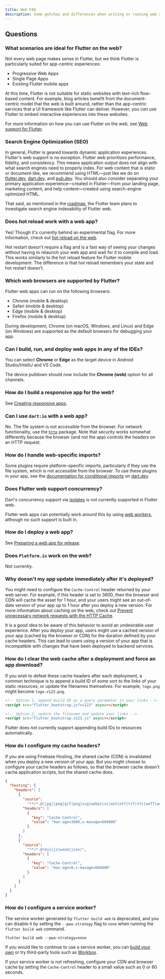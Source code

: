 ```yaml
---
title: Web FAQ
description: Some gotchas and differences when writing or running web apps in Flutter.
---
```


## Questions

### What scenarios are ideal for Flutter on the web?

Not every web page makes sense in Flutter, but we think Flutter is particularly
suited for app-centric experiences:

* Progressive Web Apps
* Single Page Apps
* Existing Flutter mobile apps

At this time, Flutter is not suitable for static websites with text-rich
flow-based content. For example, blog articles benefit from the document-centric
model that the web is built around, rather than the app-centric services that a
UI framework like Flutter can deliver. However, you _can_ use Flutter to embed
interactive experiences into these websites.

For more information on how you can use Flutter on the web,
see [Web support for Flutter][].

### Search Engine Optimization (SEO)

In general, Flutter is geared towards dynamic application experiences. Flutter's
web support is no exception. Flutter web prioritizes performance, fidelity, and
consistency. This means application output does not align with what search
engines need to properly index. For web content that is static or document-like,
we recommend using HTML—just like we do on [flutter.dev]({{site.main-url}}),
[dart.dev]({{site.dart-site}}), and [pub.dev]({{site.pub}}). You should also
consider separating your primary application experience—created in Flutter—from
your landing page, marketing content, and help content—created using
search-engine optimized HTML.

That said, as mentioned in the [roadmap][], the Flutter team plans to
investigate search engine indexability of Flutter web.

### Does hot reload work with a web app?

Yes! Though it's currently behind an experimental flag.
For more information, check out
[hot reload on the web][].

[hot reload on the web]: /platform-integration/web/building#hot-reload-web

Hot restart doesn't require a flag and is a fast way of seeing your
changes without having to relaunch your web app and wait for it
to compile and load. This works similarly to
the hot reload feature for Flutter mobile development.
The difference is that hot reload remembers your state and hot
restart doesn't.

### Which web browsers are supported by Flutter?

Flutter web apps can run on the following browsers:

* Chrome (mobile & desktop)
* Safari (mobile & desktop)
* Edge (mobile & desktop)
* Firefox (mobile & desktop)

During development, Chrome (on macOS, Windows, and Linux) and Edge (on Windows)
are supported as the default browsers for debugging your app.

### Can I build, run, and deploy web apps in any of the IDEs?

You can select **Chrome** or **Edge** as the target device in
Android Studio/IntelliJ and VS Code.

The device pulldown should now include the **Chrome (web)**
option for all channels.

### How do I build a responsive app for the web?

See [Creating responsive apps][].

### Can I use `dart:io` with a web app?

No. The file system is not accessible from the browser.
For network functionality, use the [`http`][]
package. Note that security works somewhat
differently because the browser (and not the app)
controls the headers on an HTTP request.

### How do I handle web-specific imports?

Some plugins require platform-specific imports, particularly if they use the
file system, which is not accessible from the browser. To use these plugins
in your app, see the [documentation for conditional imports][]
on [dart.dev]({{site.dart-site}}).

### Does Flutter web support concurrency?

Dart's concurrency support via [isolates][]
is not currently supported in Flutter web.

Flutter web apps can potentially work around this
by using [web workers][],
although no such support is built in.

### How do I deploy a web app?

See [Preparing a web app for release][].

### Does `Platform.is` work on the web?

Not currently.

### Why doesn't my app update immediately after it's deployed?

You might need to configure the `Cache-Control` header returned by your web server. 
For example, if this header is set to 3600, then the browser
and CDN will cache the asset for 1 hour, and your users might see an out-of-date
version of your app up to 1 hour after you deploy a new version. For
more information about caching on the web,
check out [Prevent unnecessary network requests with the HTTP Cache][http-cache].

It is a good idea to be aware of this behavior to avoid an undesirable user experience.
After you deploy your app, users might use a 
cached version of your app (cached by the browser or CDN)
for the duration defined by your cache headers.
This can lead to users using a version of your app that
is incompatible with changes that have been deployed to backend services.

### How do I clear the web cache after a deployment and force an app download?
If you wish to defeat these cache headers after each deployment, a common
technique is to append a build ID of some sort to the links of your static
resources, or update the filenames themselves.
For example, `logo.png` might become `logo.v123.png`.

```html
<!-- Option 1, append build ID as a query parameter in your links -->
<script src="flutter_bootstrap.js?v=123" async></script>

<!-- Option 2, update the filename and update your links -->
<script src="flutter_bootstrap.v123.js" async></script>
```

Flutter does not currently support appending build IDs to resources
automatically.

### How do I configure my cache headers?

If you are using Firebase Hosting,
the shared cache (CDN) is invalidated when you deploy a new version of your
app. But you might choose to configure your cache headers as follows,
so that the browser cache doesn't cache application scripts,
but the shared cache does.

```json
{
  "hosting": {
    "headers": [
      {
        "source":
          "**/*.@(jpg|jpeg|gif|png|svg|webp|css|eot|otf|ttf|ttc|woff|woff2|font.css)",
        "headers": [
          {
            "key": "Cache-Control",
            "value": "max-age=3600,s-maxage=604800"
          }
        ]
      },
      {
        "source":
          "**/*.@(mjs|js|wasm|json)",
        "headers": [
          {
            "key": "Cache-Control",
            "value": "max-age=0,s-maxage=604800"
          }
        ]
      }
    ]
  }
}
```

### How do I configure a service worker?

The service worker generated by `flutter build web` is deprecated,
and you can disable it by setting the `--pwa-strategy` flag to `none`
when running the `flutter build web` command.

```console
flutter build web --pwa-strategy=none
```

If you would like to continue to use a service worker, you can
[build your own][using-service-workers] or try third-party tools
such as [Workbox][workbox].

If your service worker is not refreshing,
configure your CDN and browser cache by setting
the `Cache-Control` header to a small value such as 0 or 60 seconds.

[building a web app with Flutter]: /platform-integration/web/building
[Creating responsive apps]: /ui/adaptive-responsive
[documentation for conditional imports]: {{site.dart-site}}/guides/libraries/create-library-packages#conditionally-importing-and-exporting-library-files
[Embedding Flutter web]: /platform-integration/web/embedding-flutter-web
[file an issue]: {{site.repo.flutter}}/issues/new?title=[web]:+%3Cdescribe+issue+here%3E&labels=%E2%98%B8+platform-web&body=Describe+your+issue+and+include+the+command+you%27re+running,+flutter_web%20version,+browser+version
[`http`]: {{site.pub}}/packages/http
[http-cache]: https://web.dev/articles/http-cache
[`iframe`]: https://html.com/tags/iframe/
[isolates]: {{site.dart-site}}/guides/language/concurrency
[Issue 32248]: {{site.repo.flutter}}/issues/32248
[Preparing a web app for release]: /deployment/web
[roadmap]: {{site.github}}/flutter/flutter/blob/master/docs/roadmap/Roadmap.md#web-platform
[run your web apps in any supported browser]: /platform-integration/web/building#create-and-run
[using-service-workers]: https://developer.mozilla.org/en-US/docs/Web/API/Service_Worker_API/Using_Service_Workers
[Web content in Flutter]: /platform-integration/web/web-content-in-flutter
[Web support for Flutter]: /platform-integration/web
[web workers]: https://developer.mozilla.org/en-US/docs/Web/API/Web_Workers_API/Using_web_workers
[workbox]: https://github.com/GoogleChrome/workbox
